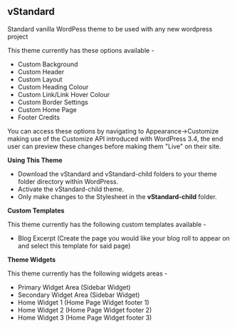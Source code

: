 **vStandard**
--

Standard vanilla WordPess theme to be used with any new wordpress project

This theme currently has these options available -

* Custom Background
* Custom Header
* Custom Layout
* Custom Heading Colour
* Custom Link/Link Hover Colour
* Custom Border Settings
* Custom Home Page
* Footer Credits

You can access these options by navigating to Appearance->Customize making use of the Customize API introduced with WordPress 3.4, the end user can preview these changes before making them "Live" on their site.

**Using This Theme**

* Download the vStandard and vStandard-child folders to your theme folder directory within WordPress.
* Activate the vStandard-child theme. 
* Only make changes to the Stylesheet in the **vStandard-child** folder.

**Custom Templates**

This theme currently has the following custom templates available -

* Blog Excerpt (Create the page you would like your blog roll to appear on and select this template for said page)

**Theme Widgets**

This theme currently has the following widgets areas -

* Primary Widget Area (Sidebar Widget)
* Secondary Widget Area (Sidebar Widget)
* Home Widget 1 (Home Page Widget footer 1)
* Home Widget 2 (Home Page Widget footer 2)
* Home Widget 3 (Home Page Widget footer 3)
